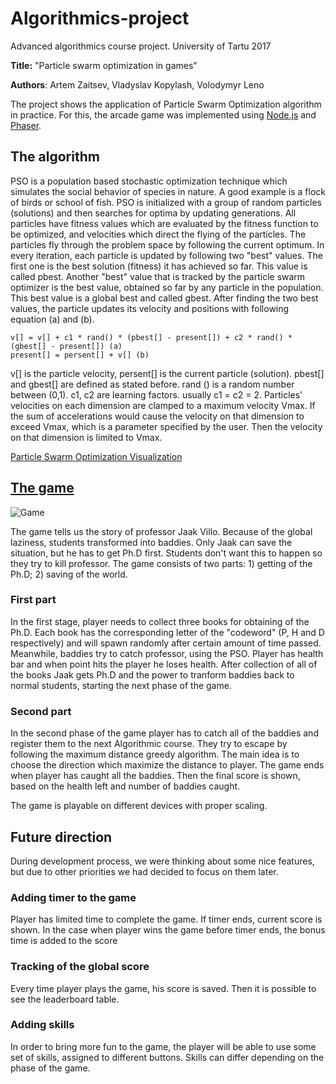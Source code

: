 # Algorithmics-project	

Advanced algorithmics course project. University of Tartu 2017

**Title:** "Particle swarm optimization in games"

**Authors**: Artem Zaitsev, Vladyslav Kopylash, Volodymyr Leno

The project shows the application of Particle Swarm Optimization algorithm in practice. For this, the arcade game was implemented using 
[Node.js](https://nodejs.org/en/) and [Phaser](https://phaser.io/). 

## The algorithm

PSO is a population based stochastic optimization technique which simulates the social behavior of species in nature. A good example
is a flock of birds or school of fish. PSO is initialized with a group of random particles (solutions) and then searches for optima by
updating generations. All particles have fitness values which are evaluated by the fitness function to be optimized, and velocities which
direct the flying of the particles. The particles fly through the problem space by following the current optimum. In every iteration, each
particle is updated by following two "best" values. The first one is the best solution (fitness) it has achieved so far. This value is
called pbest. Another "best" value that is tracked by the particle swarm optimizer is the best value, obtained so far by any particle in 
the population. This best value is a global best and called gbest. After finding the two best values, the particle updates its velocity and
positions with following equation (a) and (b).

```
v[] = v[] + c1 * rand() * (pbest[] - present[]) + c2 * rand() * (gbest[] - present[]) (a)
present[] = persent[] + v[] (b)
```

v[] is the particle velocity, persent[] is the current particle (solution). pbest[] and gbest[] are defined as stated before. rand () is a
random number between (0,1). c1, c2 are learning factors. usually c1 = c2 = 2. Particles' velocities on each dimension are clamped to a maximum
velocity Vmax. If the sum of accelerations would cause the velocity on that dimension to exceed Vmax, which is a parameter specified by the user.
Then the velocity on that dimension is limited to Vmax.

[Particle Swarm Optimization Visualization](https://www.youtube.com/watch?v=gkGa6WZpcQg)

## [The game](https://kopylash.github.io/algorithmics-project/)

![Game](https://github.com/kopylash/algorithmics-project/blob/phaser/assets/sprites/logo.png)

The game tells us the story of professor Jaak Villo. Because of the global laziness, students transformed into baddies. Only Jaak can save the
situation, but he has to get Ph.D first. Students don't want this to happen so they try to kill professor. The game consists of two parts: 1) getting of
the Ph.D; 2) saving of the world.

### First part

In the first stage, player needs to collect three books for obtaining of the Ph.D. Each book has the corresponding letter of the "codeword"
(P, H and D respectively) and will spawn randomly after certain amount of time passed. Meanwhile, baddies try to catch professor, using the PSO.
Player has health bar and when point hits the player he loses health. After collection of all of the books Jaak gets Ph.D and the power to tranform
baddies back to normal students, starting the next phase of the game.

### Second part

In the second phase of the game player has to catch all of the baddies and register them to the next Algorithmic course. They try to escape by
following the maximum distance greedy algorithm. The main idea is to choose the direction which maximize the distance to player. The game ends
when player has caught all the baddies. Then the final score is shown, based on the health left and number of baddies caught.

The game is playable on different devices with proper scaling.

## Future direction

During development process, we were thinking about some nice features, but due to other priorities we had decided to focus on them later.

### Adding timer to the game

Player has limited time to complete the game. If timer ends, current score is shown. In the case when player wins the game before timer ends,
the bonus time is added to the score
  
### Tracking of the global score

Every time player plays the game, his score is saved. Then it is possible to see the leaderboard table.
  
### Adding skills 

In order to bring more fun to the game, the player will be able to use some set of skills, assigned to different buttons. Skills can differ
depending on the phase of the game.